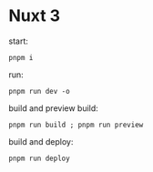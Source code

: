 # Nuxt 3

start:
```
pnpm i
```

run:
```
pnpm run dev -o
```

build and preview build:
```
pnpm run build ; pnpm run preview
```

build and deploy:
```
pnpm run deploy
```


